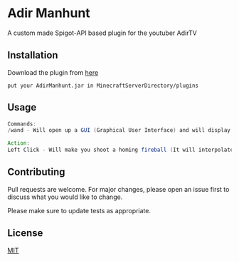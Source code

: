 # Adir Manhunt

A custom made Spigot-API based plugin for the youtuber AdirTV

## Installation

Download the plugin from [here](https://www.dropbox.com/s/nslinx1qguj3nzm/AdirManhunt.jar?dl=1)

```
put your AdirManhunt.jar in MinecraftServerDirectory/plugins
```

## Usage

```java
Commands:
/wand - Will open up a GUI (Graphical User Interface) and will display you Adir's special weapon;

Action:
Left Click - Will make you shoot a homing fireball (It will interpolate to your cursor movement);

```

## Contributing
Pull requests are welcome. For major changes, please open an issue first to discuss what you would like to change.

Please make sure to update tests as appropriate.

## License
[MIT](https://choosealicense.com/licenses/mit/)